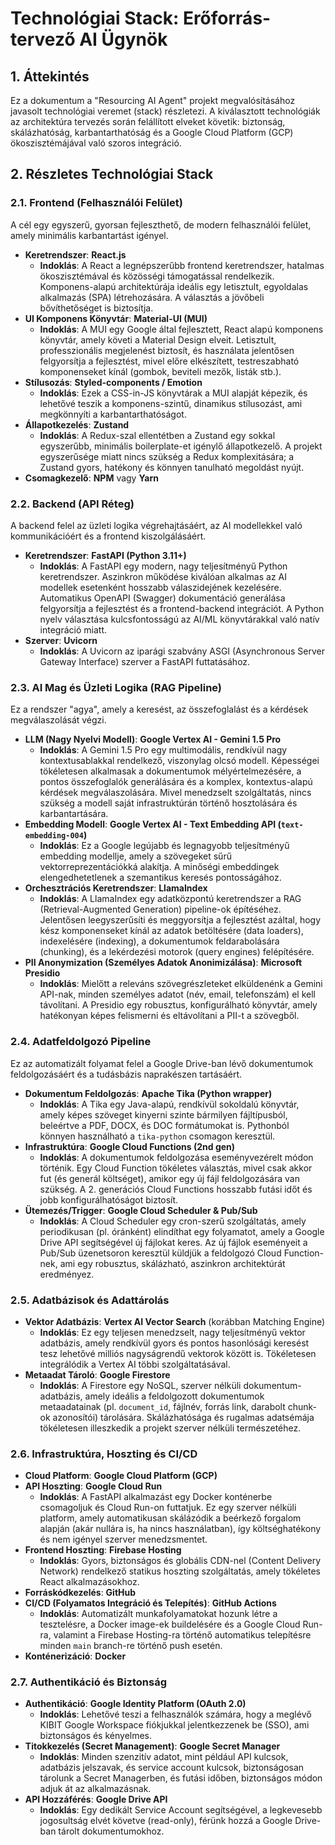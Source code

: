 # Technológiai Stack: Erőforrás-tervező AI Ügynök

## 1. Áttekintés

Ez a dokumentum a "Resourcing AI Agent" projekt megvalósításához javasolt technológiai veremet (stack) részletezi. A kiválasztott technológiák az architektúra tervezés során felállított elveket követik: biztonság, skálázhatóság, karbantarthatóság és a Google Cloud Platform (GCP) ökoszisztémájával való szoros integráció.

## 2. Részletes Technológiai Stack

### 2.1. Frontend (Felhasználói Felület)

A cél egy egyszerű, gyorsan fejleszthető, de modern felhasználói felület, amely minimális karbantartást igényel.

- **Keretrendszer**: **React.js**
  - **Indoklás**: A React a legnépszerűbb frontend keretrendszer, hatalmas ökoszisztémával és közösségi támogatással rendelkezik. Komponens-alapú architektúrája ideális egy letisztult, egyoldalas alkalmazás (SPA) létrehozására. A választás a jövőbeli bővíthetőséget is biztosítja.
- **UI Komponens Könyvtár**: **Material-UI (MUI)**
  - **Indoklás**: A MUI egy Google által fejlesztett, React alapú komponens könyvtár, amely követi a Material Design elveit. Letisztult, professzionális megjelenést biztosít, és használata jelentősen felgyorsítja a fejlesztést, mivel előre elkészített, testreszabható komponenseket kínál (gombok, beviteli mezők, listák stb.).
- **Stílusozás**: **Styled-components / Emotion**
  - **Indoklás**: Ezek a CSS-in-JS könyvtárak a MUI alapját képezik, és lehetővé teszik a komponens-szintű, dinamikus stílusozást, ami megkönnyíti a karbantarthatóságot.
- **Állapotkezelés**: **Zustand**
  - **Indoklás**: A Redux-szal ellentétben a Zustand egy sokkal egyszerűbb, minimális boilerplate-et igénylő állapotkezelő. A projekt egyszerűsége miatt nincs szükség a Redux komplexitására; a Zustand gyors, hatékony és könnyen tanulható megoldást nyújt.
- **Csomagkezelő**: **NPM** vagy **Yarn**

### 2.2. Backend (API Réteg)

A backend felel az üzleti logika végrehajtásáért, az AI modellekkel való kommunikációért és a frontend kiszolgálásáért.

- **Keretrendszer**: **FastAPI (Python 3.11+)**
  - **Indoklás**: A FastAPI egy modern, nagy teljesítményű Python keretrendszer. Aszinkron működése kiválóan alkalmas az AI modellek esetenként hosszabb válaszidejének kezelésére. Automatikus OpenAPI (Swagger) dokumentáció generálása felgyorsítja a fejlesztést és a frontend-backend integrációt. A Python nyelv választása kulcsfontosságú az AI/ML könyvtárakkal való natív integráció miatt.
- **Szerver**: **Uvicorn**
  - **Indoklás**: A Uvicorn az iparági szabvány ASGI (Asynchronous Server Gateway Interface) szerver a FastAPI futtatásához.

### 2.3. AI Mag és Üzleti Logika (RAG Pipeline)

Ez a rendszer "agya", amely a keresést, az összefoglalást és a kérdések megválaszolását végzi.

- **LLM (Nagy Nyelvi Modell)**: **Google Vertex AI - Gemini 1.5 Pro**
  - **Indoklás**: A Gemini 1.5 Pro egy multimodális, rendkívül nagy kontextusablakkal rendelkező, viszonylag olcsó modell. Képességei tökéletesen alkalmasak a dokumentumok mélyértelmezésére, a pontos összefoglalók generálására és a komplex, kontextus-alapú kérdések megválaszolására. Mivel menedzselt szolgáltatás, nincs szükség a modell saját infrastruktúrán történő hosztolására és karbantartására.
- **Embedding Modell**: **Google Vertex AI - Text Embedding API (`text-embedding-004`)**
  - **Indoklás**: Ez a Google legújabb és legnagyobb teljesítményű embedding modellje, amely a szövegeket sűrű vektorreprezentációkká alakítja. A minőségi embeddingek elengedhetetlenek a szemantikus keresés pontosságához.
- **Orchesztrációs Keretrendszer**: **LlamaIndex**
  - **Indoklás**: A LlamaIndex egy adatközpontú keretrendszer a RAG (Retrieval-Augmented Generation) pipeline-ok építéséhez. Jelentősen leegyszerűsíti és meggyorsítja a fejlesztést azáltal, hogy kész komponenseket kínál az adatok betöltésére (data loaders), indexelésére (indexing), a dokumentumok feldarabolására (chunking), és a lekérdezési motorok (query engines) felépítésére.
- **PII Anonymization (Személyes Adatok Anonimizálása)**: **Microsoft Presidio**
  - **Indoklás**: Mielőtt a releváns szövegrészleteket elküldenénk a Gemini API-nak, minden személyes adatot (név, email, telefonszám) el kell távolítani. A Presidio egy robusztus, konfigurálható könyvtár, amely hatékonyan képes felismerni és eltávolítani a PII-t a szövegből.

### 2.4. Adatfeldolgozó Pipeline

Ez az automatizált folyamat felel a Google Drive-ban lévő dokumentumok feldolgozásáért és a tudásbázis naprakészen tartásáért.

- **Dokumentum Feldolgozás**: **Apache Tika (Python wrapper)**
  - **Indoklás**: A Tika egy Java-alapú, rendkívül sokoldalú könyvtár, amely képes szöveget kinyerni szinte bármilyen fájltípusból, beleértve a PDF, DOCX, és DOC formátumokat is. Pythonból könnyen használható a `tika-python` csomagon keresztül.
- **Infrastruktúra**: **Google Cloud Functions (2nd gen)**
  - **Indoklás**: A dokumentumok feldolgozása eseményvezérelt módon történik. Egy Cloud Function tökéletes választás, mivel csak akkor fut (és generál költséget), amikor egy új fájl feldolgozására van szükség. A 2. generációs Cloud Functions hosszabb futási időt és jobb konfigurálhatóságot biztosít.
- **Ütemezés/Trigger**: **Google Cloud Scheduler & Pub/Sub**
  - **Indoklás**: A Cloud Scheduler egy cron-szerű szolgáltatás, amely periodikusan (pl. óránként) elindíthat egy folyamatot, amely a Google Drive API segítségével új fájlokat keres. Az új fájlok eseményeit a Pub/Sub üzenetsoron keresztül küldjük a feldolgozó Cloud Function-nek, ami egy robusztus, skálázható, aszinkron architektúrát eredményez.

### 2.5. Adatbázisok és Adattárolás

- **Vektor Adatbázis**: **Vertex AI Vector Search** (korábban Matching Engine)
  - **Indoklás**: Ez egy teljesen menedzselt, nagy teljesítményű vektor adatbázis, amely rendkívül gyors és pontos hasonlósági keresést tesz lehetővé milliós nagyságrendű vektorok között is. Tökéletesen integrálódik a Vertex AI többi szolgáltatásával.
- **Metaadat Tároló**: **Google Firestore**
  - **Indoklás**: A Firestore egy NoSQL, szerver nélküli dokumentum-adatbázis, amely ideális a feldolgozott dokumentumok metaadatainak (pl. `document_id`, fájlnév, forrás link, darabolt chunk-ok azonosítói) tárolására. Skálázhatósága és rugalmas adatsémája tökéletesen illeszkedik a projekt szerver nélküli természetéhez.

### 2.6. Infrastruktúra, Hoszting és CI/CD

- **Cloud Platform**: **Google Cloud Platform (GCP)**
- **API Hoszting**: **Google Cloud Run**
  - **Indoklás**: A FastAPI alkalmazást egy Docker konténerbe csomagoljuk és Cloud Run-on futtatjuk. Ez egy szerver nélküli platform, amely automatikusan skálázódik a beérkező forgalom alapján (akár nullára is, ha nincs használatban), így költséghatékony és nem igényel szerver menedzsmentet.
- **Frontend Hoszting**: **Firebase Hosting**
  - **Indoklás**: Gyors, biztonságos és globális CDN-nel (Content Delivery Network) rendelkező statikus hoszting szolgáltatás, amely tökéletes React alkalmazásokhoz.
- **Forráskódkezelés**: **GitHub**
- **CI/CD (Folyamatos Integráció és Telepítés)**: **GitHub Actions**
  - **Indoklás**: Automatizált munkafolyamatokat hozunk létre a tesztelésre, a Docker image-ek buildelésére és a Google Cloud Run-ra, valamint a Firebase Hosting-ra történő automatikus telepítésre minden `main` branch-re történő push esetén.
- **Konténerizáció**: **Docker**

### 2.7. Authentikáció és Biztonság

- **Authentikáció**: **Google Identity Platform (OAuth 2.0)**
  - **Indoklás**: Lehetővé teszi a felhasználók számára, hogy a meglévő KIBIT Google Workspace fiókjukkal jelentkezzenek be (SSO), ami biztonságos és kényelmes.
- **Titokkezelés (Secret Management)**: **Google Secret Manager**
  - **Indoklás**: Minden szenzitív adatot, mint például API kulcsok, adatbázis jelszavak, és service account kulcsok, biztonságosan tárolunk a Secret Managerben, és futási időben, biztonságos módon adjuk át az alkalmazásnak.
- **API Hozzáférés**: **Google Drive API**
  - **Indoklás**: Egy dedikált Service Account segítségével, a legkevesebb jogosultság elvét követve (read-only), férünk hozzá a Google Drive-ban tárolt dokumentumokhoz.
